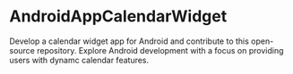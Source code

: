 # AndroidAppCalendarWidget
Develop a calendar widget app for Android and contribute to this open-source repository. Explore Android development with a focus on providing users with dynamc calendar features.
